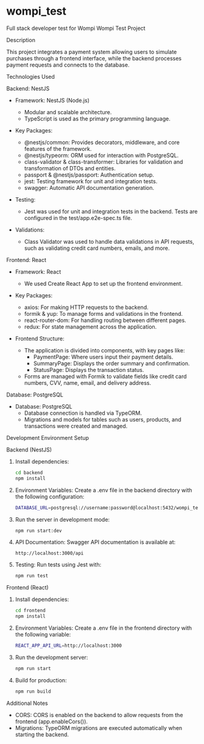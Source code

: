 # wompi_test
Full stack developer test for Wompi
Wompi Test Project

Description

This project integrates a payment system allowing users to simulate purchases through a frontend interface, while the backend processes payment requests and connects to the database.

Technologies Used

Backend: NestJS
- Framework: NestJS (Node.js)
    - Modular and scalable architecture.
    - TypeScript is used as the primary programming language.
  
- Key Packages:
    - @nestjs/common: Provides decorators, middleware, and core features of the framework.
    - @nestjs/typeorm: ORM used for interaction with PostgreSQL.
    - class-validator & class-transformer: Libraries for validation and transformation of DTOs and entities.
    - passport & @nestjs/passport: Authentication setup.
    - jest: Testing framework for unit and integration tests.
    - swagger: Automatic API documentation generation.

- Testing:
    - Jest was used for unit and integration tests in the backend. Tests are configured in the test/app.e2e-spec.ts file.

- Validations:
    - Class Validator was used to handle data validations in API requests, such as validating credit card numbers, emails, and more.

Frontend: React
- Framework: React
    - We used Create React App to set up the frontend environment.
  
- Key Packages:
    - axios: For making HTTP requests to the backend.
    - formik & yup: To manage forms and validations in the frontend.
    - react-router-dom: For handling routing between different pages.
    - redux: For state management across the application.

- Frontend Structure:
    - The application is divided into components, with key pages like:
        - PaymentPage: Where users input their payment details.
        - SummaryPage: Displays the order summary and confirmation.
        - StatusPage: Displays the transaction status.
    - Forms are managed with Formik to validate fields like credit card numbers, CVV, name, email, and delivery address.

Database: PostgreSQL
- Database: PostgreSQL
    - Database connection is handled via TypeORM.
    - Migrations and models for tables such as users, products, and transactions were created and managed.

Development Environment Setup

Backend (NestJS)
1. Install dependencies:
   ```bash
   cd backend
   npm install
   ```

2. Environment Variables: Create a .env file in the backend directory with the following configuration:
   ```bash
   DATABASE_URL=postgresql://username:password@localhost:5432/wompi_test
   ```

3. Run the server in development mode:
   ```bash
   npm run start:dev
   ```

4. API Documentation: Swagger API documentation is available at:
   ```
   http://localhost:3000/api
   ```

5. Testing: Run tests using Jest with:
   ```bash
   npm run test
   ```

Frontend (React)
1. Install dependencies:
   ```bash
   cd frontend
   npm install
   ```

2. Environment Variables: Create a .env file in the frontend directory with the following variable:
   ```bash
   REACT_APP_API_URL=http://localhost:3000
   ```

3. Run the development server:
   ```bash
   npm run start
   ```

4. Build for production:
   ```bash
   npm run build
   ```
Additional Notes

- CORS: CORS is enabled on the backend to allow requests from the frontend (app.enableCors()).
- Migrations: TypeORM migrations are executed automatically when starting the backend.

